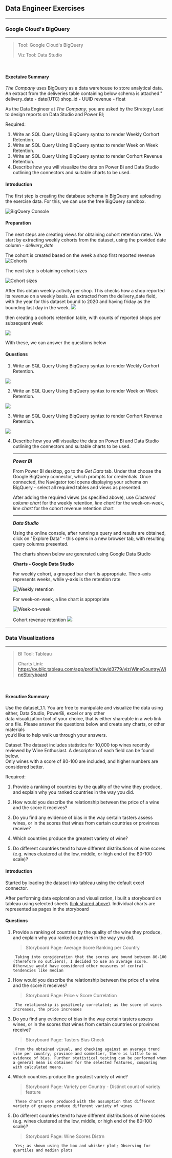 
## Data Engineer Exercises
<!-- ##### Submitted By: [David K. Njuguna](https://github.com/dakn2005) -->

---
### Google Cloud's BigQuery 
---
> Tool: Google Cloud's BigQuery
>
> Viz Tool: Data Studio

<br/>

#### **Exectuive Summary**

_The Company_ uses BigQuery  as a data warehouse to store analytical data.
    An extract from the deliveries table containing below schema is attached."
delivery_date - date(UTC)
shop_id - UUID
revenue - float

As the Data Engineer at _The Company_, you are asked by the Strategy Lead to design reports on Data Studio and Power BI;

Required:
1. Write an SQL Query Using BiqQuery syntax to render Weekly Corhort Retention.
2. Write an SQL Query Using BiqQuery syntax to render Week on Week Retention.
3. Write an SQL Query Using BiqQuery syntax to render Corhort Revenue Retention.
4. Describe how you will visualize the data on Power Bi and Data Studio outlining the connectors and suitable charts to be used.

#### **Introduction**
The first step is creating the database schema in BigQuery and uploading the exercise data. For this, we can use the free BigQuery sandbox.

![BigQuery Console](imgs/bigquery_console.png)

#### **Preparation**
The next steps are creating views for obtaining cohort retention rates.
We start by extracting weekly cohorts from the dataset, using the provided date column - _delivery_date_

The cohort is created based on the week a shop first reported revenue 
![Cohorts](imgs/cohorts.png)

The next step is obtaining cohort sizes

![Cohort sizes](imgs/cohort_size.png)

After this obtain weekly activity per shop. This checks how a shop reported its revenue on a weekly basis. As extracted from the delivery_date field, with the year for this dataset bound to 2020 and having friday as the bounding last day in the week.
![](imgs/cohort_activities.png)

then creating a cohorts retention table, with counts of reported shops per subsequent week

![](imgs/cohort_retention_tbl.png)

With these, we can answer the questions below

#### **Questions**

1. Write an SQL Query Using BiqQuery syntax to render Weekly Corhort Retention.

![](imgs/weekly-retention.png)

2. Write an SQL Query Using BiqQuery syntax to render Week on Week Retention.

![](imgs/week-on-week.png)

3. Write an SQL Query Using BiqQuery syntax to render Corhort Revenue Retention.

![](imgs/revenue%20retention.png)

4. Describe how you will visualize the data on Power Bi and Data Studio outlining the connectors and suitable charts to be used.

    ---

    **_Power BI_**

    From Power BI desktop, go to the _Get Data_ tab. Under that choose the Google BigQuery connector, which prompts for credentials. Once connected, the Navigator tool opens displaying your schema on BigQuery - select all required tables and views as presented.

    After adding the required views (as specified above), use _Clustered column chart_ for the weekly retention, _line chart_ for the week-on-week, _line chart_ for the cohort revenue retention chart


    ---
    **_Data Studio_**

    Using the online console, after running a query and results are obtained, click on "Explore Data" - this opens in a new browser tab, with resulting query columns presented. 

    The charts shown below are generated using Google Data Studio
   
    **Charts - Google Data Studio** 

    For weekly cohort, a grouped bar chart is appropriate. The x-axis represents weeks, while y-axis is the retention rate

    ![Weekly retention](imgs/weekly-retention-chart.png)

    For week-on-week, a line chart is appropriate

    ![Week-on-week](imgs/week-on-week-chart.png)

    Cohort revenue retention
    ![](imgs/cohort%20revenue%20retention.png)




----
### Data Visualizations
----
> BI Tool: Tableau
>
> Charts Link: https://public.tableau.com/app/profile/david3779/viz/WineCountry/WineStoryboard

<br/>

#### **Executive Summary**
Use the dataset_1.1. You are free to manipulate and visualize the data using either, Data Studio, PowerBi, excel or any other 	
data visualization tool of your choice, that is either shareable in a web link or a file. Please answer the questions below and create any charts, or other materials 	
you’d like to help walk us through your answers. 	
	
Dataset	
The dataset includes statistics for 10,000 top wines recently reviewed by Wine Enthusiast. A description of each field can be found below. 	
Only wines with a score of 80-100 are included, and higher numbers are considered better.	
	
Required:
1. Provide a ranking of countries by the quality of the wine they produce, and explain why you ranked countries in the way you did.	
	
2. How would you describe the relationship between the price of a wine and the score it receives?	

3. Do you find any evidence of bias in the way certain tasters assess wines, or in the scores that wines from certain countries or provinces receive?	
	
4. Which countries produce the greatest variety of wine?	

5. Do different countries tend to have different distributions of wine scores (e.g. wines clustered at the low, middle, or high end of the 80-100 scale)?	


#### **Introduction**
Started by loading the dataset into tableau using the default excel connector. 

After performing data exploration and visualization, I built a storyboard on tableau using selected sheets ([link shared above](https://public.tableau.com/app/profile/david3779/viz/WineCountry/WineStoryboard)). Individual charts are represented as pages in the storyboard

#### **Questions**
1. Provide a ranking of countries by the quality of the wine they produce, and explain why you ranked countries in the way you did.
    > Storyboard Page: Average Score Ranking per Country

        Taking into consideration that the scores are bound between 80-100 (therefore no outliers), I decided to use an average score. Otherwise would have considered other measures of central tendencies like median

2. How would you describe the relationship between the price of a wine and the score it receives?
    > Storyboard Page: Price v Score Correlation

        The relationship is positively correlated; as the score of wines increases, the price increases

3. Do you find any evidence of bias in the way certain tasters assess wines, or in the scores that wines from certain countries or provinces receive?
   > Storyboard Page: Tasters Bias Check

        From the obtained visual, and checking against an average trend line per country, province and sommelier, there is little to no evidence of bias. Further statistical testing can be performed when a general mean is obtained for the selected features, comparing with calculated means.


4. Which countries produce the greatest variety of wine?
    > Storyboard Page: Variety per Country - Distinct count of variety feature
   
        These charts were produced with the assumption that different variety of grapes produce different variety of wines

5. Do different countries tend to have different distributions of wine scores (e.g. wines clustered at the low, middle, or high end of the 80-100 scale)?
    > Storyboard Page: Wine Scores Distrn

        Yes; as shown using the box and whisker plot; Observing for quartiles and median plots
